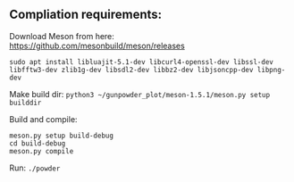 ## Compliation requirements:

Download Meson from here: https://github.com/mesonbuild/meson/releases

```
sudo apt install libluajit-5.1-dev libcurl4-openssl-dev libssl-dev libfftw3-dev zlib1g-dev libsdl2-dev libbz2-dev libjsoncpp-dev libpng-dev
```

Make build dir:
`python3 ~/gunpowder_plot/meson-1.5.1/meson.py setup builddir`

Build and compile:
```
meson.py setup build-debug
cd build-debug
meson.py compile
```

Run:
`./powder`